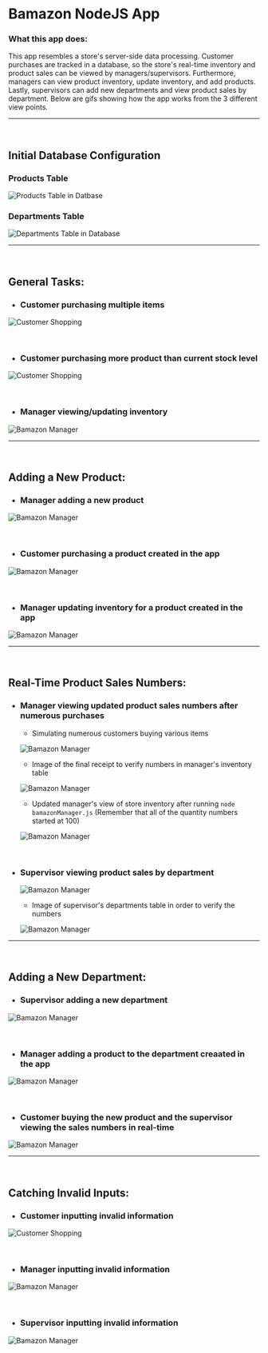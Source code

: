 # Bamazon NodeJS App

### What this app does:
This app resembles a store's server-side data processing. Customer purchases are tracked in a database, so the store's real-time inventory and product sales can be viewed by managers/supervisors. Furthermore, managers can view product inventory, update inventory, and add products. Lastly, supervisors can add new departments and view product sales by department. Below are gifs showing how the app works from the 3 different view points.

------------

&nbsp;

## Initial Database Configuration 

### Products Table 

![Products Table in Datbase](./images/fresh-products-table.png)

### Departments Table 

![Departments Table in Database](./images/fresh-departments-table.png)

---------

&nbsp;
&nbsp;

## General Tasks: 

* ### Customer purchasing multiple items

![Customer Shopping](./images/customer-base.gif)

&nbsp;

* ### Customer purchasing more product than current stock level

![Customer Shopping](./images/customer-out.gif)

&nbsp;

* ### Manager viewing/updating inventory

![Bamazon Manager](./images/manager-low-add.gif)

--------- 

&nbsp;
&nbsp;

## Adding a New Product: 

* ### Manager adding a new product

![Bamazon Manager](./images/manager-add-product.gif)

&nbsp;

* ### Customer purchasing a product created in the app

![Bamazon Manager](./images/customer-new-product.gif)

&nbsp;

* ### Manager updating inventory for a product created in the app

![Bamazon Manager](./images/manager-updating-new-product.gif)

--------- 

&nbsp;
&nbsp;

## Real-Time Product Sales Numbers: 

* ### Manager viewing updated product sales numbers after numerous purchases

    * Simulating numerous customers buying various items

    ![Bamazon Manager](./images/customer-shopping-spree.gif)

    * Image of the final receipt to verify numbers in manager's inventory table

    ![Bamazon Manager](./images/shopping-spree-receipt.png)

    * Updated manager's view of store inventory after running `node bamazonManager.js` (Remember that all of the quantity numbers started at 100)

    ![Bamazon Manager](./images/updated-product-sales.png)

&nbsp;

* ### Supervisor viewing product sales by department

    ![Bamazon Manager](./images/supervisor-base.gif)

    * Image of supervisor's departments table in order to verify the numbers

    ![Bamazon Manager](./images/dept-totals.png)

--------- 

&nbsp;
&nbsp;

## Adding a New Department: 

* ### Supervisor adding a new department

![Bamazon Manager](./images/supervisor-new-dept.gif)

&nbsp;

* ### Manager adding a product to the department creaated in the app

![Bamazon Manager](./images/manager-add-product-new-dept.gif)

&nbsp;

* ### Customer buying the new product and the supervisor viewing the sales numbers in real-time

![Bamazon Manager](./images/customer-to-supe-flow.gif)

--------- 

&nbsp;
&nbsp;

## Catching Invalid Inputs:

* ### Customer inputting invalid information

![Customer Shopping](./images/customer-invalid.gif)

&nbsp;

* ### Manager inputting invalid information

![Bamazon Manager](./images/manager-invalid.gif)

&nbsp;

* ### Supervisor inputting invalid information

![Bamazon Manager](./images/supervisor-invalid.gif)
